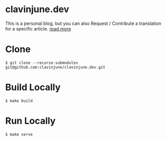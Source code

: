 # clavinjune.dev

This is a personal blog, but you can also Request / Contribute a translation for a specific article. [read more](https://clavinjune.notion.site/Blog-da45ac27117d4519a06f20b1098eac39)

# Clone

```shell
$ git clone --recurse-submodules git@github.com:clavinjune/clavinjune.dev.git
```

# Build Locally

```shell
$ make build
```

# Run Locally

```shell
$ make serve
```
